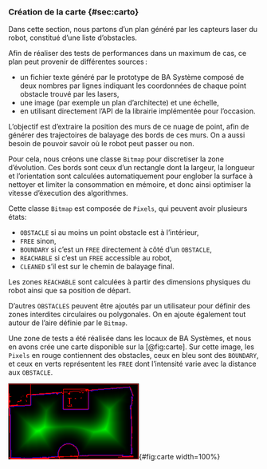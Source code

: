 ### Création de la carte {#sec:carto}

Dans cette section, nous partons d’un plan généré par les capteurs laser du robot, constitué d’une liste d’obstacles.

Afin de réaliser des tests de performances dans un maximum de cas, ce plan peut provenir de différentes sources :

- un fichier texte généré par le prototype de BA Système composé de deux nombres par lignes indiquant les coordonnées de
  chaque point obstacle trouvé par les lasers,
- une image (par exemple un plan d’architecte) et une échelle,
- en utilisant directement l’API de la librairie implémentée pour l’occasion.

L’objectif est d’extraire la position des murs de ce nuage de point, afin de générer des trajectoires de balayage des
bords de ces murs. On a aussi besoin de pouvoir savoir où le robot peut passer ou non.

Pour cela, nous créons une classe `Bitmap` pour discretiser la zone d’évolution. Ces bords sont ceux d’un rectangle
dont la largeur, la longueur et l’orientation sont calculées automatiquement pour englober la surface à nettoyer et
limiter la consommation en mémoire, et donc ainsi optimiser la vitesse d’éxecution des algorithmes.

Cette classe `Bitmap` est composée de `Pixels`, qui peuvent avoir plusieurs états:

- `OBSTACLE` si au moins un point obstacle est à l’intérieur,
- `FREE` sinon,
- `BOUNDARY` si c’est un `FREE` directement à côté d’un `OBSTACLE`,
- `REACHABLE` si c’est un `FREE` accessible au robot,
- `CLEANED` s’il est sur le chemin de balayage final.

Les zones `REACHABLE` sont calculées à partir des dimensions physiques du robot ainsi que sa position de départ.

D’autres `OBSTACLES` peuvent être ajoutés par un utilisateur pour définir des zones interdites circulaires ou
polygonales. On en ajoute également tout autour de l’aire définie par le `Bitmap`.

Une zone de tests a été réalisée dans les locaux de BA Systèmes, et nous en avons crée une carte disponible sur la
[@fig:carte]. Sur cette image, les `Pixels` en rouge contiennent des obstacles, ceux en bleu sont
des `BOUNDARY`, et ceux en verts représentent les `FREE` dont l’intensité varie avec la distance aux
`OBSTACLE`.

![Exemple de carte créée avec la classe `Bitmap`.](imgs/carte.png){#fig:carte width=100%}
